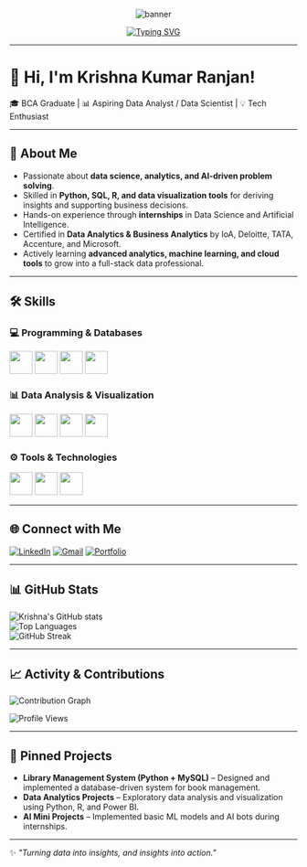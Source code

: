 <!-- Profile Banner -->
<p align="center">
  <img src="https://capsule-render.vercel.app/api?type=waving&color=0:ff4b1f,100:1fddff&height=200&section=header&text=Krishna%20Kumar%20Ranjan&fontSize=50&fontColor=ffffff&animation=fadeIn&fontAlignY=35" alt="banner" />
</p>

<!-- Typing Animation -->
<p align="center">
  <a href="https://github.com/Krishna201203">
    <img src="https://readme-typing-svg.herokuapp.com?font=Fira+Code&weight=600&size=24&pause=1000&color=FF4B1F&center=true&vCenter=true&width=600&lines=Data+Analyst+%7C+Data+Scientist+Aspiring;Python+%7C+SQL+%7C+R;Data+Visualization+%7C+Power+BI;Turning+Data+into+Insights+✨" alt="Typing SVG" />
  </a>
</p>


---
# 👋 Hi, I'm Krishna Kumar Ranjan!

🎓 BCA Graduate | 📊 Aspiring Data Analyst / Data Scientist | 💡 Tech Enthusiast  

---

## 🚀 About Me  
- Passionate about **data science, analytics, and AI-driven problem solving**.  
- Skilled in **Python, SQL, R, and data visualization tools** for deriving insights and supporting business decisions.  
- Hands-on experience through **internships** in Data Science and Artificial Intelligence.  
- Certified in **Data Analytics & Business Analytics** by IoA, Deloitte, TATA, Accenture, and Microsoft.  
- Actively learning **advanced analytics, machine learning, and cloud tools** to grow into a full-stack data professional.  

---

## 🛠 Skills  

### 💻 Programming & Databases  
<p>
  <img src="https://cdn.jsdelivr.net/gh/devicons/devicon/icons/python/python-original.svg" width="40" height="40" />
  <img src="https://cdn.jsdelivr.net/gh/devicons/devicon/icons/r/r-original.svg" width="40" height="40" />
  <img src="https://cdn.jsdelivr.net/gh/devicons/devicon/icons/mysql/mysql-original.svg" width="40" height="40" />
  <img src="https://cdn.jsdelivr.net/gh/devicons/devicon/icons/mongodb/mongodb-original.svg" width="40" height="40" />
</p>

### 📊 Data Analysis & Visualization  
<p>
  <img src="https://img.icons8.com/color/48/microsoft-excel-2019--v1.png" width="40" height="40" />
  <img src="https://img.icons8.com/color/48/google-sheets.png" width="40" height="40" />
  <img src="https://img.icons8.com/color/48/power-bi.png" width="40" height="40" />
  <img src="https://img.icons8.com/color/48/statistics.png" width="40" height="40" />
</p>

### ⚙️ Tools & Technologies  
<p>
  <img src="https://cdn.jsdelivr.net/gh/devicons/devicon/icons/git/git-original.svg" width="40" height="40" />
  <img src="https://cdn.jsdelivr.net/gh/devicons/devicon/icons/github/github-original.svg" width="40" height="40" />
  <img src="https://cdn.jsdelivr.net/gh/devicons/devicon/icons/vscode/vscode-original.svg" width="40" height="40" />
</p>

---

## 🌐 Connect with Me  

[![LinkedIn](https://img.shields.io/badge/LinkedIn-0A66C2?style=for-the-badge&logo=linkedin&logoColor=white)]([https://linkedin.com/in/your-profile](https://www.linkedin.com/in/krishnakumarranjan14))  [![Gmail](https://img.shields.io/badge/Gmail-D14836?style=for-the-badge&logo=gmail&logoColor=white)](mailto:krishnaranjan1111@gmail.com)  [![Portfolio](https://img.shields.io/badge/Portfolio-000000?style=for-the-badge&logo=About.me&logoColor=white)]([https://your-portfolio-link.com](https://preview--krishna-ai-bytes.lovable.app/))  

---

## 📊 GitHub Stats  

![Krishna's GitHub stats](https://github-readme-stats.vercel.app/api?username=Krishna201203&show_icons=true&theme=radical)  
![Top Languages](https://github-readme-stats.vercel.app/api/top-langs/?username=Krishna201203&layout=compact&theme=radical)  
![GitHub Streak](https://github-readme-streak-stats.herokuapp.com/?user=Krishna201203&theme=radical)  

---

## 📈 Activity & Contributions  

![Contribution Graph](https://github-readme-activity-graph.vercel.app/graph?username=Krishna201203&theme=react-dark&hide_border=true)  

![Profile Views](https://komarev.com/ghpvc/?username=Krishna201203&label=Profile%20Views&color=brightgreen&style=flat)  

---

## 📌 Pinned Projects  

- **Library Management System (Python + MySQL)** – Designed and implemented a database-driven system for book management.  
- **Data Analytics Projects** – Exploratory data analysis and visualization using Python, R, and Power BI.  
- **AI Mini Projects** – Implemented basic ML models and AI bots during internships.  

---

✨ *"Turning data into insights, and insights into action."*  
